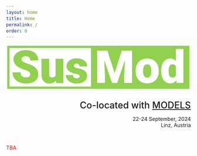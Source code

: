 ```yaml
---
layout: home
title: Home
permalink: /
order: 0
---
```


![howcom](/assets/logo.png)

<div style="text-align: right">
  <p style="font-size:25px;margin-bottom:0px;font-weight:500;">Co-located with <a href="http://www.modelsconference.org">MODELS</a></p>
  <p>22-24 September, 2024<br/>
  Linz, Austria</p>
  <br/>
</div>


<span style="color:red;">TBA</span>
